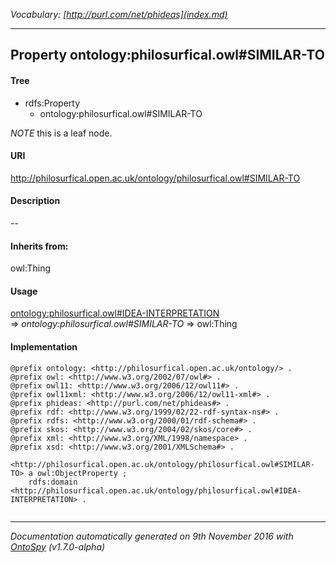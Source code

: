_Vocabulary: [http://purl.com/net/phideas](index.md)_ 

---	
	




    


## Property ontology:philosurfical.owl#SIMILAR-TO


#### Tree

* rdfs:Property
    * ontology:philosurfical.owl#SIMILAR-TO





*NOTE* this is a leaf node.


#### URI
http://philosurfical.open.ac.uk/ontology/philosurfical.owl#SIMILAR-TO

#### Description
--


#### Inherits from:
owl:Thing



#### Usage


[ontology:philosurfical.owl#IDEA-INTERPRETATION](class-ontologyphilosurficalowlidea-interpretation.md) 
=&gt;&nbsp;_ontology:philosurfical.owl#SIMILAR-TO_&nbsp;=&gt;&nbsp;owl:Thing

#### Implementation
```
@prefix ontology: <http://philosurfical.open.ac.uk/ontology/> .
@prefix owl: <http://www.w3.org/2002/07/owl#> .
@prefix owl11: <http://www.w3.org/2006/12/owl11#> .
@prefix owl11xml: <http://www.w3.org/2006/12/owl11-xml#> .
@prefix phideas: <http://purl.com/net/phideas#> .
@prefix rdf: <http://www.w3.org/1999/02/22-rdf-syntax-ns#> .
@prefix rdfs: <http://www.w3.org/2000/01/rdf-schema#> .
@prefix skos: <http://www.w3.org/2004/02/skos/core#> .
@prefix xml: <http://www.w3.org/XML/1998/namespace> .
@prefix xsd: <http://www.w3.org/2001/XMLSchema#> .

<http://philosurfical.open.ac.uk/ontology/philosurfical.owl#SIMILAR-TO> a owl:ObjectProperty ;
    rdfs:domain <http://philosurfical.open.ac.uk/ontology/philosurfical.owl#IDEA-INTERPRETATION> .


```










---

_Documentation automatically generated on 9th November 2016 with [OntoSpy](http://ontospy.readthedocs.org/ "Open") (v1.7.0-alpha)_